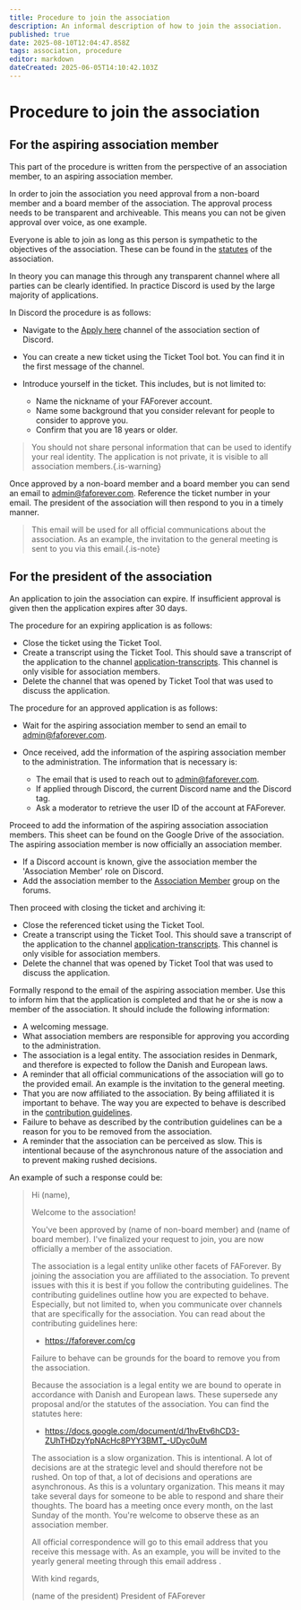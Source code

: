 ```yaml
---
title: Procedure to join the association
description: An informal description of how to join the association.
published: true
date: 2025-08-10T12:04:47.858Z
tags: association, procedure
editor: markdown
dateCreated: 2025-06-05T14:10:42.103Z
---
```


# Procedure to join the association

## For the aspiring association member

This part of the procedure is written from the perspective of an association member, to an aspiring association member.

In order to join the association you need approval from a non-board member and a board member of the association. The approval process needs to be transparent and archiveable. This means you can not be given approval over voice, as one example.

Everyone is able to join as long as this person is sympathetic to the objectives of the association. These can be found in the [statutes](https://docs.google.com/document/d/1hvEtv6hCD3-ZUhTHDzyYpNAcHc8PYY3BMT_-UDyc0uM) of the association. 

In theory you can manage this through any transparent channel where all parties can be clearly identified. In practice Discord is used by the large majority of applications.

In Discord the procedure is as follows:

- Navigate to the [Apply here](https://discord.com/channels/197033481883222026/874693338698227773) channel of the association section of Discord.
- You can create a new ticket using the Ticket Tool bot. You can find it in the first message of the channel.
- Introduce yourself in the ticket. This includes, but is not limited to:

	- Name the nickname of your FAForever account.
	- Name some background that you consider relevant for people to consider to approve you.
	- Confirm that you are 18 years or older.
  
> You should not share personal information that can be used to identify your real identity. The application is not private, it is visible to all association members.{.is-warning}
  
Once approved by a non-board member and a board member you can send an email to admin@faforever.com. Reference the ticket number in your email. The president of the association will then respond to you in a timely manner.
    
> This email will be used for all official communications about the association. As an example, the invitation to the general meeting is sent to you via this email.{.is-note}

## For the president of the association

An application to join the association can expire. If insufficient approval is given then the application expires after 30 days. 

The procedure for an expiring application is as follows:

- Close the ticket using the Ticket Tool.
- Create a transcript using the Ticket Tool. This should save a transcript of the application to the channel [application-transcripts](https://discord.com/channels/197033481883222026/1379858569905700974). This channel is only visible for association members.
- Delete the channel that was opened by Ticket Tool that was used to discuss the application.

The procedure for an approved application is as follows:

- Wait for the aspiring association member to send an email to admin@faforever.com.
- Once received, add the information of the aspiring association member to the administration. The information that is necessary is:

	- The email that is used to reach out to admin@faforever.com.
 	- If applied through Discord, the current Discord name and the Discord tag.
	- Ask a moderator to retrieve the user ID of the account at FAForever.
  
Proceed to add the information of the aspiring association association members. This sheet can be found on the Google Drive of the association. The aspiring association member is now officially an association member.

- If a Discord account is known, give the association member the 'Association Member' role on Discord.
- Add the association member to the [Association Member](https://forum.faforever.com/groups/faf-association-members) group on the forums.

Then proceed with closing the ticket and archiving it:

- Close the referenced ticket using the Ticket Tool.
- Create a transcript using the Ticket Tool. This should save a transcript of the application to the channel [application-transcripts](https://discord.com/channels/197033481883222026/1379858569905700974). This channel is only visible for association members.
- Delete the channel that was opened by Ticket Tool that was used to discuss the application.

Formally respond to the email of the aspiring association member. Use this to inform him that the application is completed and that he or she is now a member of the association. It should include the following information:

- A welcoming message.
- What association members are responsible for approving you according to the administration.
- The association is a legal entity. The association resides in Denmark, and therefore is expected to follow the Danish and European laws.
- A reminder that all official communications of the association will go to the provided email. An example is the invitation to the general meeting.
- That you are now affiliated to the association. By being affiliated it is important to behave. The way you are expected to behave is described in the [contribution guidelines](https://faforever.com/cg).
- Failure to behave as described by the contribution guidelines can be a reason for you to be removed from the association.
- A reminder that the association can be perceived as slow. This is intentional because of the asynchronous nature of the association and to prevent making rushed decisions.

An example of such a response could be:


> Hi (name),
> 
> Welcome to the association!
> 
> You've been approved by (name of non-board member) and (name of board member). I've finalized your request to join, you are now officially a member of the association.
> 
> The association is a legal entity unlike other facets of FAForever. By joining the association you are affiliated to the association. To prevent issues with this it is best if you follow the contributing guidelines. The contributing guidelines outline how you are expected to behave. Especially, but not limited to, when you communicate over channels that are specifically for the association. You can read about the contributing guidelines here:
>
> - https://faforever.com/cg
> 
>  Failure to behave can be grounds for the board to remove you from the association.
> 
> Because the association is a legal entity we are bound to operate in accordance with Danish and European laws. These supersede any proposal and/or the statutes of the association. You can find the statutes here:
>
> - https://docs.google.com/document/d/1hvEtv6hCD3-ZUhTHDzyYpNAcHc8PYY3BMT_-UDyc0uM
> 
> The association is a slow organization. This is intentional. A lot of decisions are at the strategic level and should therefore not be rushed. On top of that, a lot of decisions and operations are asynchronous. As this is a voluntary organization. This means it may take several days for someone to be able to respond and share their thoughts. The board has a meeting once every month, on the last Sunday of the month. You're welcome to observe these as an association member.
> 
> All official correspondence will go to this email address  that you receive this message with. As an example, you will be invited to the yearly general meeting through this email address .
> 
> With kind regards,
> 
> (name of the president)
> President of FAForever



